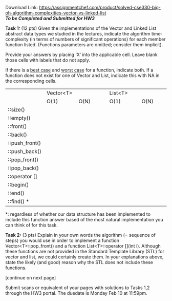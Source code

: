 Download Link: https://assignmentchef.com/product/solved-cse330-big-oh-algorithm-complexities-vector-vs-linked-list
<br>
<strong><em>To be Completed and Submitted for HW3 </em></strong>

<strong>Task 1: </strong>(12 pts) Given the implementations of the Vector and Linked List abstract data types we studied in the lectures, indicate the algorithm time-complexity (in terms of numbers of significant operations) for each member function listed.  (Functions parameters are omitted; consider them implicit).




Provide your answers by placing ‘X’ into the applicable cell. Leave blank those cells with labels that do not apply.




If there is a <u>best case</u> and <u>worst case</u> for a function, indicate both. If a function does not exist for one of Vector and List, indicate this with NA in the corresponding cells.




<table width="549">

 <tbody>

  <tr>

   <td width="106"> </td>

   <td width="89">Vector&lt;T&gt;</td>

   <td width="89"> </td>

   <td width="18"> </td>

   <td width="126">List&lt;T&gt;</td>

   <td width="122"> </td>

  </tr>

  <tr>

   <td width="106"> </td>

   <td width="89">O(1)</td>

   <td width="89">O(N)</td>

   <td width="18"> </td>

   <td width="126">O(1)</td>

   <td width="122">O(N)</td>

  </tr>

  <tr>

   <td width="106">∷size()</td>

   <td width="89"> </td>

   <td width="89"> </td>

   <td width="18"> </td>

   <td width="126"> </td>

   <td width="122"> </td>

  </tr>

  <tr>

   <td width="106">∷empty()</td>

   <td width="89"> </td>

   <td width="89"> </td>

   <td width="18"> </td>

   <td width="126"> </td>

   <td width="122"> </td>

  </tr>

  <tr>

   <td width="106">∷front()</td>

   <td width="89"> </td>

   <td width="89"> </td>

   <td width="18"> </td>

   <td width="126"> </td>

   <td width="122"> </td>

  </tr>

  <tr>

   <td width="106">∷back()</td>

   <td width="89"> </td>

   <td width="89"> </td>

   <td width="18"> </td>

   <td width="126"> </td>

   <td width="122"> </td>

  </tr>

  <tr>

   <td width="106">∷push_front()</td>

   <td width="89"> </td>

   <td width="89"> </td>

   <td width="18"> </td>

   <td width="126"> </td>

   <td width="122"> </td>

  </tr>

  <tr>

   <td width="106">∷push_back()</td>

   <td width="89"> </td>

   <td width="89"> </td>

   <td width="18"> </td>

   <td width="126"> </td>

   <td width="122"> </td>

  </tr>

  <tr>

   <td width="106">∷pop_front()</td>

   <td width="89"> </td>

   <td width="89"> </td>

   <td width="18"> </td>

   <td width="126"> </td>

   <td width="122"> </td>

  </tr>

  <tr>

   <td width="106">∷pop_back()</td>

   <td width="89"> </td>

   <td width="89"> </td>

   <td width="18"> </td>

   <td width="126"> </td>

   <td width="122"> </td>

  </tr>

  <tr>

   <td width="106">∷operator []</td>

   <td width="89"> </td>

   <td width="89"> </td>

   <td width="18"> </td>

   <td width="126"> </td>

   <td width="122"> </td>

  </tr>

  <tr>

   <td width="106">∷begin()</td>

   <td width="89"> </td>

   <td width="89"> </td>

   <td width="18"> </td>

   <td width="126"> </td>

   <td width="122"> </td>

  </tr>

  <tr>

   <td width="106">∷end()</td>

   <td width="89"> </td>

   <td width="89"> </td>

   <td width="18"> </td>

   <td width="126"> </td>

   <td width="122"> </td>

  </tr>

  <tr>

   <td width="106">∷find() *</td>

   <td width="89"> </td>

   <td width="89"> </td>

   <td width="18"> </td>

   <td width="126"> </td>

   <td width="122"> </td>

  </tr>

 </tbody>

</table>




*: regardless of whether our data structure has been implemented to include this function answer based of the most natural implementation you can think of for this task.




<strong>Task 2:</strong> (3 pts) Explain in your own words the algorithm (= sequence of steps) you would use in order to implement a function Vector&lt;T&gt;::pop_front() and a function List&lt;T&gt;::operator [](int i).   Although these functions are not provided in the Standard Template Library (STL)  for vector and list, we could certainly create them. In your explanations above, state the likely (and good) reason why the STL does not include these functions.

[continue on next page]

Submit scans or equivalent of your pages with solutions to Tasks 1,2 through the HW3 portal. The duedate is Monday Feb 10 at 11:59pm.

<strong><em> </em></strong>